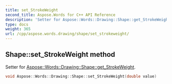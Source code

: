 ```yaml
---
title: set_StrokeWeight
second_title: Aspose.Words for C++ API Reference
description: 'Setter for Aspose::Words::Drawing::Shape::get_StrokeWeight.'
type: docs
weight: 365
url: /cpp/aspose.words.drawing/shape/set_strokeweight/
---
```

## Shape::set_StrokeWeight method


Setter for [Aspose::Words::Drawing::Shape::get_StrokeWeight](../get_strokeweight/).

```cpp
void Aspose::Words::Drawing::Shape::set_StrokeWeight(double value)
```

